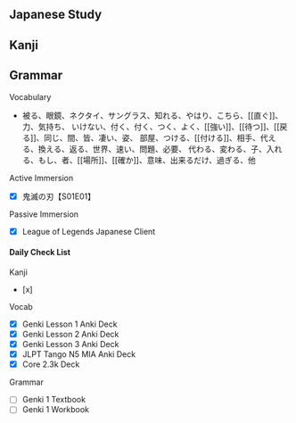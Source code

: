 ## Japanese Study

Kanji
- 

Grammar
- 

Vocabulary
- 被る、眼鏡、ネクタイ、サングラス、知れる、やはり、こちら、[[直ぐ]]、力、気持ち、
  いけない、付く、付く、つく、よく、[[強い]]、[[待つ]]、[[戻る]]、同じ、間、皆、凄い、姿、
  部屋、つける、[[付ける]]、相手、代える、換える、返る、世界、速い、問題、必要、
  代わる、変わる、子、入れる、もし、者、[[場所]]、[[確か]]、意味、出来るだけ、過ぎる、他

Active Immersion
- [x] 鬼滅の刃【S01E01】

Passive Immersion
- [x] League of Legends Japanese Client

#### Daily Check List
Kanji
- [x] 

Vocab
- [x] Genki Lesson 1 Anki Deck
- [x] Genki Lesson 2 Anki Deck
- [x] Genki Lesson 3 Anki Deck
- [x] JLPT Tango N5 MIA Anki Deck
- [x] Core 2.3k Deck

Grammar
- [ ] Genki 1 Textbook
- [ ] Genki 1 Workbook